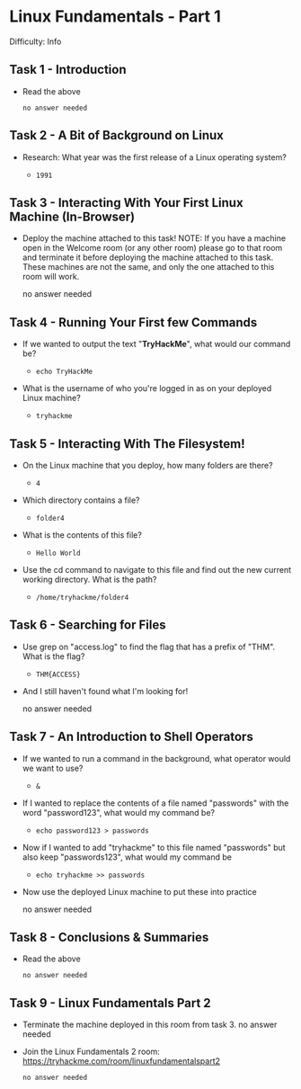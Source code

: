 # Linux Fundamentals - Part 1

Difficulty: Info

## Task 1 - Introduction

- Read the above

	  no answer needed

## Task 2 - A Bit of Background on Linux

- Research: What year was the first release of a Linux operating system?

	- `1991`

## Task 3 - Interacting With Your First Linux Machine (In-Browser)

- Deploy the machine attached to this task!
NOTE: If you have a machine open in the Welcome room (or any other room) please go to that room and terminate it before deploying the machine attached to this task. These machines are not the same, and only the one attached to this room will work.

	no answer needed
	
## Task 4 - Running Your First few Commands

- If we wanted to output the text "**TryHackMe**", what would our command be?

	- `echo TryHackMe`

- What is the username of who you're logged in as on your deployed Linux machine?

	- `tryhackme`
	
## Task 5 - Interacting With The Filesystem!

- On the Linux machine that you deploy, how many folders are there?

	- `4`

- Which directory contains a file?

	- `folder4`
	
- What is the contents of this file?

	- `Hello World`
	
- Use the cd command to navigate to this file and find out the new current working directory. What is the path?

	- `/home/tryhackme/folder4`
	

## Task 6 - Searching for Files

- Use grep on "access.log" to find the flag that has a prefix of "THM". What is the flag?

	- `THM{ACCESS}`

- And I still haven't found what I'm looking for!

	no answer needed
	
## Task 7 - An Introduction to Shell Operators

- If we wanted to run a command in the background, what operator would we want to use?

	- `&`

- If I wanted to replace the contents of a file named "passwords" with the word "password123", what would my command be?

	- `echo password123 > passwords`

- Now if I wanted to add "tryhackme" to this file named "passwords" but also keep "passwords123", what would my command be

	- `echo tryhackme >> passwords`
	
- Now use the deployed Linux machine to put these into practice

	no answer needed

## Task 8 - Conclusions & Summaries

- Read the above

	  no answer needed

## Task 9 - Linux Fundamentals Part 2

- Terminate the machine deployed in this room from task 3.
	  no answer needed

- Join the Linux Fundamentals 2 room: https://tryhackme.com/room/linuxfundamentalspart2

	  no answer needed


